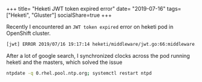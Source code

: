 +++
title= "Heketi JWT token expired error"
date= "2019-07-16"
tags= ["Heketi", "Gluster"]
socialShare=true
+++

Recently I encountered an `JWT token expired` error on heketi pod in OpenShift cluster.

```bash
[jwt] ERROR 2019/07/16 19:17:14 heketi/middleware/jwt.go:66:middleware.(*HeketiJwtClaims).Valid: exp validation failed: Token is expired by 1h48m59s
```

After a lot of google search, I synchronized clocks across the pod running heketi and the masters, which solved the issue

```bash
ntpdate -q 0.rhel.pool.ntp.org; systemctl restart ntpd
```

